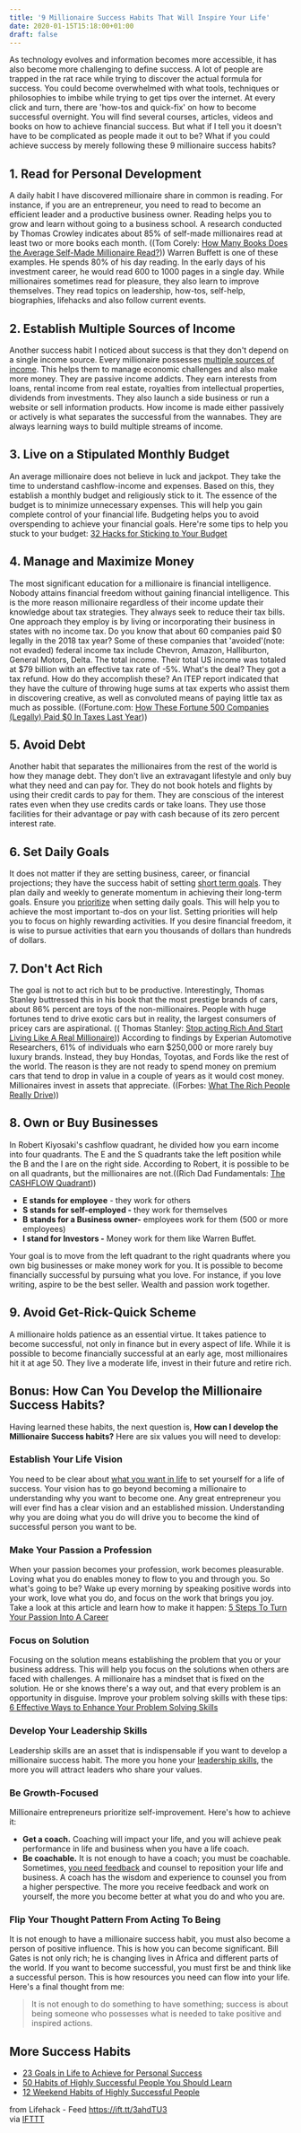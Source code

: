 ```yaml
---
title: '9 Millionaire Success Habits That Will Inspire Your Life'
date: 2020-01-15T15:18:00+01:00
draft: false
---
```


As technology evolves and information becomes more accessible, it has also become more challenging to define success. A lot of people are trapped in the rat race while trying to discover the actual formula for success. You could become overwhelmed with what tools, techniques or philosophies to imbibe while trying to get tips over the internet. At every click and turn, there are 'how-tos and quick-fix' on how to become successful overnight. You will find several courses, articles, videos and books on how to achieve financial success. But what if I tell you it doesn't have to be complicated as people made it out to be? What if you could achieve success by merely following these 9 millionaire success habits?

1\. Read for Personal Development
---------------------------------

A daily habit I have discovered millionaire share in common is reading. For instance, if you are an entrepreneur, you need to read to become an efficient leader and a productive business owner. Reading helps you to grow and learn without going to a business school. A research conducted by Thomas Crowley indicates about 85% of self-made millionaires read at least two or more books each month. ((Tom Corely: [How Many Books Does the Average Self-Made Millionaire Read?](https://richhabits.net/how-many-books-does-the-average-self-made-millionaire-read/))) Warren Buffett is one of these examples. He spends 80% of his day reading. In the early days of his investment career, he would read 600 to 1000 pages in a single day. While millionaires sometimes read for pleasure, they also learn to improve themselves. They read topics on leadership, how-tos, self-help, biographies, lifehacks and also follow current events.

2\. Establish Multiple Sources of Income
----------------------------------------

Another success habit I noticed about success is that they don't depend on a single income source. Every millionaire possesses [multiple sources of income](https://www.lifehack.org/421555/how-to-create-multiple-streams-of-income-to-make-extra-money). This helps them to manage economic challenges and also make more money. They are passive income addicts. They earn interests from loans, rental income from real estate, royalties from intellectual properties, dividends from investments. They also launch a side business or run a website or sell information products. How income is made either passively or actively is what separates the successful from the wannabes. They are always learning ways to build multiple streams of income.

3\. Live on a Stipulated Monthly Budget
---------------------------------------

An average millionaire does not believe in luck and jackpot. They take the time to understand cashflow-income and expenses. Based on this, they establish a monthly budget and religiously stick to it. The essence of the budget is to minimize unnecessary expenses. This will help you gain complete control of your financial life. Budgeting helps you to avoid overspending to achieve your financial goals. Here're some tips to help you stuck to your budget: [32 Hacks for Sticking to Your Budget](https://www.lifehack.org/articles/featured/32-hacks-for-sticking-to-your-budget.html)

4\. Manage and Maximize Money
-----------------------------

The most significant education for a millionaire is financial intelligence. Nobody attains financial freedom without gaining financial intelligence. This is the more reason millionaire regardless of their income update their knowledge about tax strategies. They always seek to reduce their tax bills. One approach they employ is by living or incorporating their business in states with no income tax. Do you know that about 60 companies paid $0 legally in the 2018 tax year? Some of these companies that 'avoided'(note: not evaded) federal income tax include Chevron, Amazon, Halliburton, General Motors, Delta. The total income. Their total US income was totaled at $79 billion with an effective tax rate of -5%. What's the deal? They got a tax refund. How do they accomplish these? An ITEP report indicated that they have the culture of throwing huge sums at tax experts who assist them in discovering creative, as well as convoluted means of paying little tax as much as possible. ((Fortune.com: [How These Fortune 500 Companies (Legally) Paid $0 In Taxes Last Year](https://fortune.com/2019/04/11/amazon-starbucks-corporate-tax-avoidance/)))

5\. Avoid Debt
--------------

Another habit that separates the millionaires from the rest of the world is how they manage debt. They don't live an extravagant lifestyle and only buy what they need and can pay for. They do not book hotels and flights by using their credit cards to pay for them. They are conscious of the interest rates even when they use credits cards or take loans. They use those facilities for their advantage or pay with cash because of its zero percent interest rate.

6\. Set Daily Goals
-------------------

It does not matter if they are setting business, career, or financial projections; they have the success habit of setting [short term goals](https://www.lifehack.org/762937/how-to-set-short-term-goals). They plan daily and weekly to generate momentum in achieving their long-term goals. Ensure you [prioritize](https://www.lifehack.org/684057/how-to-prioritize-right-in-10-minutes-and-work-10x-faster) when setting daily goals. This will help you to achieve the most important to-dos on your list. Setting priorities will help you to focus on highly rewarding activities. If you desire financial freedom, it is wise to pursue activities that earn you thousands of dollars than hundreds of dollars.

7\. Don't Act Rich
------------------

The goal is not to act rich but to be productive. Interestingly, Thomas Stanley buttressed this in his book that the most prestige brands of cars, about 86% percent are toys of the non-millionaires. People with huge fortunes tend to drive exotic cars but in reality, the largest consumers of pricey cars are aspirational. (( Thomas Stanley: [Stop acting Rich And Start Living Like A Real Millionaire](https://www.scribd.com/book/26465178/Stop-Acting-Rich-And-Start-Living-Like-A-Real-Millionaire))) According to findings by Experian Automotive Researchers, 61% of individuals who earn $250,000 or more rarely buy luxury brands. Instead, they buy Hondas, Toyotas, and Fords like the rest of the world. The reason is they are not ready to spend money on premium cars that tend to drop in value in a couple of years as it would cost money. Millionaires invest in assets that appreciate. ((Forbes: [What The Rich People Really Drive](https://www.forbes.com/sites/joannmuller/2011/12/30/what-the-rich-people-really-drive/#6db43ce94e04)))

8\. Own or Buy Businesses
-------------------------

In Robert Kiyosaki's cashflow quadrant, he divided how you earn income into four quadrants. The E and the S quadrants take the left position while the B and the I are on the right side. According to Robert, it is possible to be on all quadrants, but the millionaires are not.((Rich Dad Fundamentals: [The CASHFLOW Quadrant](https://www.richdad.com/cashflow-quadrant)))

*   **E stands for employee** - they work for others
*   **S stands for self-employed -** they work for themselves
*   **B stands for a Business owner-** employees work for them (500 or more employees)
*   **I stand for Investors -** Money work for them like Warren Buffet.

Your goal is to move from the left quadrant to the right quadrants where you own big businesses or make money work for you. It is possible to become financially successful by pursuing what you love. For instance, if you love writing, aspire to be the best seller. Wealth and passion work together.

9\. Avoid Get-Rick-Quick Scheme
-------------------------------

A millionaire holds patience as an essential virtue. It takes patience to become successful, not only in finance but in every aspect of life. While it is possible to become financially successful at an early age, most millionaires hit it at age 50. They live a moderate life, invest in their future and retire rich.

Bonus: How Can You Develop the Millionaire Success Habits?
----------------------------------------------------------

Having learned these habits, the next question is, **How can I develop the Millionaire Success habits?** Here are six values you will need to develop:

### Establish Your Life Vision

You need to be clear about [what you want in life](https://www.lifehack.org/articles/communication/7-powerful-questions-find-out-what-you-want-with-your-life.html) to set yourself for a life of success. Your vision has to go beyond becoming a millionaire to understanding why you want to become one. Any great entrepreneur you will ever find has a clear vision and an established mission. Understanding why you are doing what you do will drive you to become the kind of successful person you want to be.

### Make Your Passion a Profession

When your passion becomes your profession, work becomes pleasurable. Loving what you do enables money to flow to you and through you. So what's going to be? Wake up every morning by speaking positive words into your work, love what you do, and focus on the work that brings you joy. Take a look at this article and learn how to make it happen: [5 Steps To Turn Your Passion Into A Career](https://www.lifehack.org/384215/5-steps-turn-your-passion-into-career)

### Focus on Solution

Focusing on the solution means establishing the problem that you or your business address. This will help you focus on the solutions when others are faced with challenges. A millionaire has a mindset that is fixed on the solution. He or she knows there's a way out, and that every problem is an opportunity in disguise. Improve your problem solving skills with these tips: [6 Effective Ways to Enhance Your Problem Solving Skills](https://www.lifehack.org/articles/productivity/6-ways-to-enhance-your-problem-solving-skills.html)

### Develop Your Leadership Skills

Leadership skills are an asset that is indispensable if you want to develop a millionaire success habit. The more you hone your [leadership skills](https://www.lifehack.org/674250/effective-leadership-step-by-step-guide), the more you will attract leaders who share your values.

### Be Growth-Focused

Millionaire entrepreneurs prioritize self-improvement. Here's how to achieve it:

*   **Get a coach.** Coaching will impact your life, and you will achieve peak performance in life and business when you have a life coach.
*   **Be coachable.** It is not enough to have a coach; you must be coachable. Sometimes, [you need feedback](https://www.lifehack.org/810913/how-to-learn) and counsel to reposition your life and business. A coach has the wisdom and experience to counsel you from a higher perspective. The more you receive feedback and work on yourself, the more you become better at what you do and who you are.

### Flip Your Thought Pattern From Acting To Being

It is not enough to have a millionaire success habit, you must also become a person of positive influence. This is how you can become significant. Bill Gates is not only rich; he is changing lives in Africa and different parts of the world. If you want to become successful, you must first be and think like a successful person. This is how resources you need can flow into your life. Here's a final thought from me:

> It is not enough to do something to have something; success is about being someone who possesses what is needed to take positive and inspired actions.

More Success Habits
-------------------

*   [23 Goals in Life to Achieve for Personal Success](https://www.lifehack.org/858654/goals-in-life-success)
*   [50 Habits of Highly Successful People You Should Learn](https://www.lifehack.org/articles/lifestyle/fifty-habits-of-highly-successful-people.html)
*   [12 Weekend Habits of Highly Successful People](https://www.lifehack.org/articles/productivity/12-weekend-habits-highly-successful-people.html)

  
  
from Lifehack - Feed https://ift.tt/3ahdTU3  
via [IFTTT](https://ifttt.com/?ref=da&site=blogger)